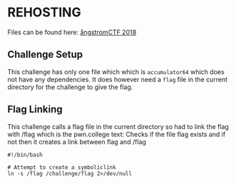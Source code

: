 # REHOSTING

Files can be found here: [ångstromCTF 2018](https://2018.angstromctf.com/challenges)

## Challenge Setup
This challenge has only one file which which is `accumulator64` which does not have any dependencies. It does however need a `flag` file in the current directory for the challenge to give the flag.

## Flag Linking
This challenge calls a flag file in the current directory so had to link the flag with /flag which is the pwn.college text:
Checks if the file flag exists and if not then it creates a link between flag and /flag
```
#!/bin/bash

# Attempt to create a symboliclink
ln -s /flag /challenge/flag 2>/dev/null
```